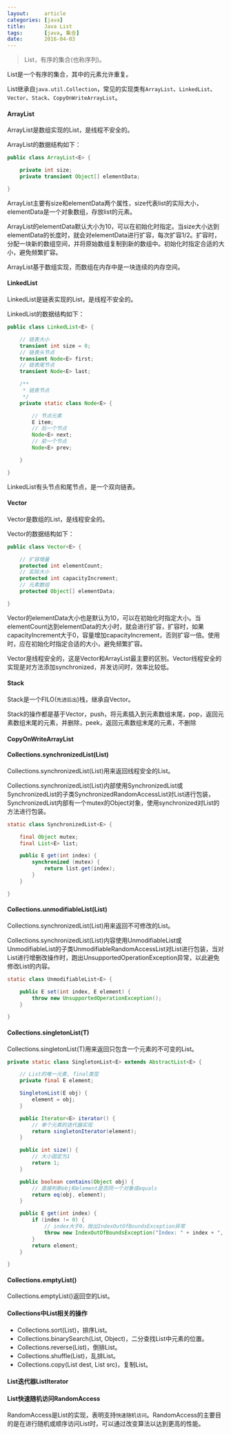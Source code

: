 ```yaml
---
layout:     article
categories: [java]
title:      Java List
tags:       [java, 集合]
date:       2016-04-03
---
```


> List，有序的集合(也称序列)。

List是一个有序的集合，其中的元素允许重复。

List继承自`java.util.Collection`，常见的实现类有`ArrayList`、`LinkedList`、`Vector`、`Stack`、`CopyOnWriteArrayList`。

#### ArrayList

ArrayList是数组实现的List，是线程不安全的。

ArrayList的数据结构如下：

```java
public class ArrayList<E> {

    private int size;
    private transient Object[] elementData;

}
```

ArrayList主要有size和elementData两个属性，size代表list的实际大小，elementData是一个对象数组，存放list的元素。

ArrayList的elementData默认大小为10，可以在初始化时指定。当size大小达到elementData的长度时，就会对elementData进行扩容，每次扩容1/2。扩容时，分配一块新的数组空间，并将原始数组复制到新的数组中。初始化时指定合适的大小，避免频繁扩容。

ArrayList基于数组实现，而数组在内存中是一块连续的内存空间。

#### LinkedList

LinkedList是链表实现的List，是线程不安全的。

LinkedList的数据结构如下：

```java
public class LinkedList<E> {

    // 链表大小
    transient int size = 0;
    // 链表头节点
    transient Node<E> first;
    // 链表尾节点
    transient Node<E> last;

    /**
     * 链表节点
     */
    private static class Node<E> {

        // 节点元素
        E item;
        // 后一个节点
        Node<E> next;
        // 前一个节点
        Node<E> prev;

    }

}
```

LinkedList有头节点和尾节点，是一个双向链表。

#### Vector

Vector是数组的List，是线程安全的。

Vector的数据结构如下：

```java
public class Vector<E> {

    // 扩容增量
    protected int elementCount;
    // 实际大小
    protected int capacityIncrement;
    // 元素数组
    protected Object[] elementData;

}
```

Vector的elementData大小也是默认为10，可以在初始化时指定大小。当elementCount达到elementData的大小时，就会进行扩容，扩容时，如果capacityIncrement大于0，容量增加capacityIncrement，否则扩容一倍。使用时，应在初始化时指定合适的大小，避免频繁扩容。

Vector是线程安全的，这是Vector和ArrayList最主要的区别。Vector线程安全的实现是对方法添加synchronized，并发访问时，效率比较低。

#### Stack

Stack是一个FILO(`先进后出`)栈，继承自Vector。

Stack的操作都是基于Vector，push，将元素插入到元素数组末尾，pop，返回元素数组末尾的元素，并删除，peek，返回元素数组末尾的元素，不删除

#### CopyOnWriteArrayList

#### Collections.synchronizedList(List)

Collections.synchronizedList(List)用来返回线程安全的List。

Collections.synchronizedList(List)内部使用SynchronizedList或SynchronizedList的子类SynchronizedRandomAccessList对List进行包装，SynchronizedList内部有一个mutex的Object对象，使用synchronized对List的方法进行包装。

```java
static class SynchronizedList<E> {

    final Object mutex;
    final List<E> list;

    public E get(int index) {
        synchronized (mutex) {
            return list.get(index);
        }
    }

}
```

#### Collections.unmodifiableList(List)

Collections.synchronizedList(List)用来返回不可修改的List。

Collections.synchronizedList(List)内容使用UnmodifiableList或UnmodifiableList的子类UnmodifiableRandomAccessList对List进行包装，当对List进行增删改操作时，跑出UnsupportedOperationException异常，以此避免修改List的内容。

```java
static class UnmodifiableList<E> {

    public E set(int index, E element) {
        throw new UnsupportedOperationException();
    }

}
```

#### Collections.singletonList(T)

Collections.singletonList(T)用来返回只包含一个元素的不可变的List。

```java
private static class SingletonList<E> extends AbstractList<E> {

    // List的唯一元素, final类型
    private final E element;

    SingletonList(E obj) {
        element = obj;
    }

    public Iterator<E> iterator() {
        // 单个元素的迭代器实现
        return singletonIterator(element);
    }

    public int size() {
        // 大小固定为1
        return 1;
    }

    public boolean contains(Object obj) {
        // 直接判断obj和element是否同一个对象或equals
        return eq(obj, element);
    }

    public E get(int index) {
        if (index != 0) {
            // index大于0，抛出IndexOutOfBoundsException异常            
            throw new IndexOutOfBoundsException("Index: " + index + ", Size: 1");
        }
        return element;
    }

}
```

#### Collections.emptyList()

Collections.emptyList()返回空的List。

#### Collections中List相关的操作

* Collections.sort(List)，排序List。
* Collections.binarySearch(List, Object)，二分查找List中元素的位置。
* Collections.reverse(List)，倒排List。
* Collections.shuffle(List)，乱排List。
* Collections.copy(List dest, List src)，复制List。

#### List迭代器ListIterator

#### List快速随机访问RandomAccess

RandomAccess是List的实现，表明支持`快速随机访问`。RandomAccess的主要目的是在进行随机或顺序访问List时，可以通过改变算法以达到更高的性能。
